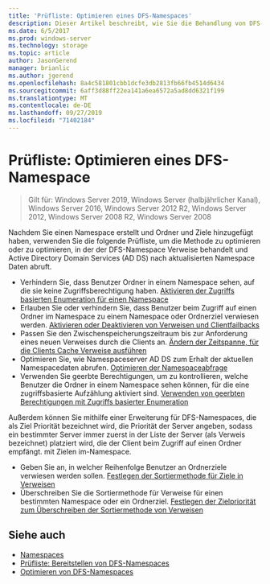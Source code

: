 ```yaml
---
title: 'Prüfliste: Optimieren eines DFS-Namespaces'
description: Dieser Artikel beschreibt, wie Sie die Behandlung von DFS-Namespaces für Verweise und Abfragen von AD DS für aktualisierte Namespacedaten optimieren
ms.date: 6/5/2017
ms.prod: windows-server
ms.technology: storage
ms.topic: article
author: JasonGerend
manager: brianlic
ms.author: jgerend
ms.openlocfilehash: 8a4c581801cbb1dcfe3db2813fb66fb4514d6434
ms.sourcegitcommit: 6aff3d88ff22ea141a6ea6572a5ad8dd6321f199
ms.translationtype: MT
ms.contentlocale: de-DE
ms.lasthandoff: 09/27/2019
ms.locfileid: "71402184"
---
```

# <a name="checklist-tune-a-dfs-namespace"></a>Prüfliste: Optimieren eines DFS-Namespace

> Gilt für: Windows Server 2019, Windows Server (halbjährlicher Kanal), Windows Server 2016, Windows Server 2012 R2, Windows Server 2012, Windows Server 2008 R2, Windows Server 2008

Nachdem Sie einen Namespace erstellt und Ordner und Ziele hinzugefügt haben, verwenden Sie die folgende Prüfliste, um die Methode zu optimieren oder zu optimieren, in der der DFS-Namespace Verweise behandelt und Active Directory Domain Services (AD DS) nach aktualisierten Namespace Daten abruft.

-   Verhindern Sie, dass Benutzer Ordner in einem Namespace sehen, auf die sie keine Zugriffsberechtigung haben. [Aktivieren der Zugriffs basierten Enumeration für einen Namespace](enable-access-based-enumeration-on-a-namespace.md) 
-   Erlauben Sie oder verhindern Sie, dass Benutzer beim Zugriff auf einen Ordner im Namespace zu einem Namespace oder Ordnerziel verwiesen werden. [Aktivieren oder Deaktivieren von Verweisen und Clientfailbacks](enable-or-disable-referrals-and-client-failback.md) 
-   Passen Sie den Zwischenspeicherungszeitraum bis zur Anforderung eines neuen Verweises durch die Clients an. [Ändern der Zeitspanne, für die Clients Cache Verweise ausführen](change-the-amount-of-time-that-clients-cache-referrals.md)
-   Optimieren Sie, wie Namespaceserver AD DS zum Erhalt der aktuellen Namespacedaten abrufen. [Optimieren der Namespaceabfrage](optimize-namespace-polling.md)
-   Verwenden Sie geerbte Berechtigungen, um zu kontrollieren, welche Benutzer die Ordner in einem Namespace sehen können, für die eine zugriffsbasierte Aufzählung aktiviert sind. [Verwenden von geerbten Berechtigungen mit Zugriffs basierter Enumeration](using-inherited-permissions-with-access-based-enumeration.md)

Außerdem können Sie mithilfe einer Erweiterung für DFS-Namespaces, die als Ziel Priorität bezeichnet wird, die Priorität der Server angeben, sodass ein bestimmter Server immer zuerst in der Liste der Server (als Verweis bezeichnet) platziert wird, die der Client beim Zugriff auf einen Ordner empfängt. mit Zielen im-Namespace.

-   Geben Sie an, in welcher Reihenfolge Benutzer an Ordnerziele verwiesen werden sollen. [Festlegen der Sortiermethode für Ziele in Verweisen](set-the-ordering-method-for-targets-in-referrals.md)
-   Überschreiben Sie die Sortiermethode für Verweise für einen bestimmten Namespace oder ein Ordnerziel. [Festlegen der Zielpriorität zum Überschreiben der Sortiermethode von Verweisen](set-target-priority-to-override-referral-ordering.md)

## <a name="see-also"></a>Siehe auch

-   [Namespaces](https://technet.microsoft.com/library/cc771914(v=ws.11).aspx)
-   [Prüfliste: Bereitstellen von DFS-Namespaces](checklist-deploy-dfs-namespaces.md)
-   [Optimieren von DFS-Namespaces](tuning-dfs-namespaces.md)


